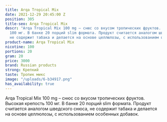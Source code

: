 ```yaml
---
title: Arqa Tropical Mix
date: 2021-12-29 20:45:00 Z
position: 305
title-seo: Arqa Tropical Mix
descr: "Arqa Tropical Mix 100 mg – снюс со вкусом тропических фруктов. Высокая крепость
  100 мг. В банке 20 порций slim формата. Продукт считается аналогом шведского снюса,
  не содержит табака и делается на основе целлюлозы, с использованием особенных добавок.\n\n"
product-name: Arqa Tropical Mix
nicotine: 100
portions: 20
gram: 20
price: 3000
brand: Russian products
strong: Крепкий
taste: Тропик микс
image: "/uploads/6-b34917.png"
has_availability: true
---
```


Arqa Tropical Mix 100 mg – снюс со вкусом тропических фруктов. Высокая крепость 100 мг. В банке 20 порций slim формата. Продукт считается аналогом шведского снюса, не содержит табака и делается на основе целлюлозы, с использованием особенных добавок.

